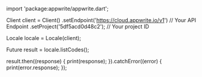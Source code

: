 import 'package:appwrite/appwrite.dart';

Client client = Client()
  .setEndpoint('https://cloud.appwrite.io/v1') // Your API Endpoint
  .setProject('5df5acd0d48c2'); // Your project ID

Locale locale = Locale(client);

Future result = locale.listCodes();

result.then((response) {
  print(response);
}).catchError((error) {
  print(error.response);
});


